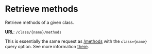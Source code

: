 # Retrieve methods
Retrieve methods of a given class.

**URL**: `/class/{name}/methods`

This is essentially the same request as [/methods](../../../methods/get.md) with the `class={name}` query option. See more information [there](../methods/get.md).